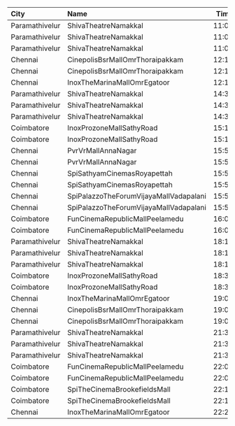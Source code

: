 | City           | Name                                   |  Time | Type      | Price | Capacity | Booked |
| :------------- | :------------------------------------- | ----: | :-------- | ----: | -------: | -----: |
| Paramathivelur | ShivaTheatreNamakkal                   | 11:00 | King      |  150₹ |       98 |     98 |
| Paramathivelur | ShivaTheatreNamakkal                   | 11:00 | Queen     |  150₹ |       56 |     56 |
| Paramathivelur | ShivaTheatreNamakkal                   | 11:00 | Jack      |  100₹ |      404 |     48 |
| Chennai        | CinepolisBsrMallOmrThoraipakkam        | 12:10 | Normal    |   60₹ |        9 |      0 |
| Chennai        | CinepolisBsrMallOmrThoraipakkam        | 12:10 | Executive |  153₹ |       82 |      3 |
| Chennai        | InoxTheMarinaMallOmrEgatoor            | 12:15 | Club      |  153₹ |       62 |      0 |
| Paramathivelur | ShivaTheatreNamakkal                   | 14:30 | King      |  150₹ |       98 |     98 |
| Paramathivelur | ShivaTheatreNamakkal                   | 14:30 | Queen     |  150₹ |       56 |     56 |
| Paramathivelur | ShivaTheatreNamakkal                   | 14:30 | Jack      |  100₹ |      404 |     48 |
| Coimbatore     | InoxProzoneMallSathyRoad               | 15:10 | Club      |  191₹ |       79 |      0 |
| Coimbatore     | InoxProzoneMallSathyRoad               | 15:10 | Executive |   60₹ |       11 |      0 |
| Chennai        | PvrVrMallAnnaNagar                     | 15:50 | Classic   |   60₹ |        8 |      4 |
| Chennai        | PvrVrMallAnnaNagar                     | 15:50 | Prime     |  191₹ |       55 |     15 |
| Chennai        | SpiSathyamCinemasRoyapettah            | 15:50 | Elite     |  191₹ |       51 |     27 |
| Chennai        | SpiSathyamCinemasRoyapettah            | 15:50 | Budget    |   60₹ |        6 |      6 |
| Chennai        | SpiPalazzoTheForumVijayaMallVadapalani | 15:55 | Elite     |  191₹ |      109 |      3 |
| Chennai        | SpiPalazzoTheForumVijayaMallVadapalani | 15:55 | Budget    |   60₹ |       13 |      7 |
| Coimbatore     | FunCinemaRepublicMallPeelamedu         | 16:00 | Executive |  191₹ |      142 |     73 |
| Coimbatore     | FunCinemaRepublicMallPeelamedu         | 16:00 | Normal    |   60₹ |       17 |     10 |
| Paramathivelur | ShivaTheatreNamakkal                   | 18:15 | King      |  150₹ |       98 |     98 |
| Paramathivelur | ShivaTheatreNamakkal                   | 18:15 | Queen     |  150₹ |       56 |     56 |
| Paramathivelur | ShivaTheatreNamakkal                   | 18:15 | Jack      |  100₹ |      404 |     48 |
| Coimbatore     | InoxProzoneMallSathyRoad               | 18:35 | Club      |  191₹ |       79 |      0 |
| Coimbatore     | InoxProzoneMallSathyRoad               | 18:35 | Executive |   60₹ |       10 |      0 |
| Chennai        | InoxTheMarinaMallOmrEgatoor            | 19:00 | Club      |  153₹ |       63 |      0 |
| Chennai        | CinepolisBsrMallOmrThoraipakkam        | 19:00 | Normal    |   60₹ |        9 |      2 |
| Chennai        | CinepolisBsrMallOmrThoraipakkam        | 19:00 | Executive |  153₹ |       82 |      9 |
| Paramathivelur | ShivaTheatreNamakkal                   | 21:30 | King      |  150₹ |       98 |     98 |
| Paramathivelur | ShivaTheatreNamakkal                   | 21:30 | Queen     |  150₹ |       56 |     56 |
| Paramathivelur | ShivaTheatreNamakkal                   | 21:30 | Jack      |  100₹ |      404 |     48 |
| Coimbatore     | FunCinemaRepublicMallPeelamedu         | 22:00 | Executive |  191₹ |      142 |     71 |
| Coimbatore     | FunCinemaRepublicMallPeelamedu         | 22:00 | Normal    |   60₹ |       17 |      8 |
| Coimbatore     | SpiTheCinemaBrookefieldsMall           | 22:15 | Elite     |  191₹ |      174 |    101 |
| Coimbatore     | SpiTheCinemaBrookefieldsMall           | 22:15 | Budget    |   60₹ |       20 |     10 |
| Chennai        | InoxTheMarinaMallOmrEgatoor            | 22:20 | Club      |  153₹ |       56 |      0 |